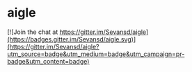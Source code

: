 # aigle

[![Join the chat at https://gitter.im/Sevansd/aigle](https://badges.gitter.im/Sevansd/aigle.svg)](https://gitter.im/Sevansd/aigle?utm_source=badge&utm_medium=badge&utm_campaign=pr-badge&utm_content=badge)